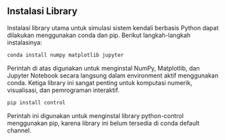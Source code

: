 ## Instalasi Library

Instalasi library utama untuk simulasi sistem kendali berbasis Python dapat dilakukan menggunakan conda dan pip. Berikut langkah-langkah instalasinya:

```sh
conda install numpy matplotlib jupyter
```

Perintah di atas digunakan untuk menginstal NumPy, Matplotlib, dan Jupyter Notebook secara langsung dalam environment aktif menggunakan conda. Ketiga library ini sangat penting untuk komputasi numerik, visualisasi, dan pemrograman interaktif.

```sh
pip install control
```

Perintah ini digunakan untuk menginstal library python-control menggunakan pip, karena library ini belum tersedia di conda default channel.

